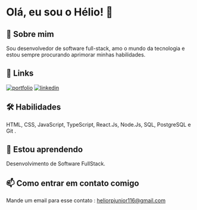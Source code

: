 # Olá, eu sou o Hélio! 👋


## 🚀 Sobre mim
Sou desenvolvedor de software full-stack, amo o mundo da tecnologia e estou sempre procurando aprimorar minhas habilidades.


## 🔗 Links
[![portfolio](https://img.shields.io/badge/my_portfolio-000?style=for-the-badge&logo=ko-fi&logoColor=white)](https://helio020.github.io/Portfolio/)
[![linkedin](https://img.shields.io/badge/linkedin-0A66C2?style=for-the-badge&logo=linkedin&logoColor=white)](https://www.linkedin.com/in/h%C3%A9lio-ribeiro-04b44b15b/)



## 🛠 Habilidades
HTML, CSS, JavaScript, TypeScript, React.Js, Node.Js, SQL, PostgreSQL e Git .


## 🧠 Estou aprendendo
Desenvolvimento de Software FullStack.
## 📫 Como entrar em contato comigo
Mande um email para esse contato : heliorpjunior116@gmail.com
